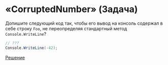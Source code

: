 # «CorruptedNumber» (Задача)

Допишите следующий код так, чтобы его вывод на консоль содержал в себе строку `Foo`, не переопределяя стандартный метод `Console.WriteLine`?

```cs
// ???
Console.WriteLine(-42);
```

[Решение](./CorruptedNumber-S.md)